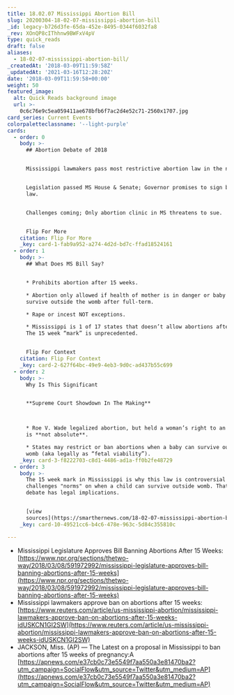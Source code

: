 ```yaml
---
title: 18.02.07 Mississippi Abortion Bill
slug: 20200304-18-02-07-mississippi-abortion-bill
_id: legacy-b726d3fe-65da-452e-8495-0344f6032fa8
_rev: XOnQP8cIThhnw9BWFxV4pV
type: quick_reads
draft: false
aliases:
  - 18-02-07-mississippi-abortion-bill/
_createdAt: '2018-03-09T11:59:58Z'
_updatedAt: '2021-03-16T12:28:20Z'
date: '2018-03-09T11:59:58+00:00'
weight: 50
featured_image:
  alt: Quick Reads background image
  url: >-
    0c6c76e9c5ea059411ae678bfb6f7ac2d4e52c71-2560x1707.jpg
card_series: Current Events
colorpaletteclassname: '--light-purple'
cards:
  - order: 0
    body: >-
      ## Abortion Debate of 2018


      Mississippi lawmakers pass most restrictive abortion law in the nation.


      Legislation passed MS House & Senate; Governor promises to sign bill into
      law.


      Challenges coming; Only abortion clinic in MS threatens to sue.


      Flip For More
    citation: Flip For More
    _key: card-1-fab9a952-a274-4d2d-bd7c-ffad18524161
  - order: 1
    body: >-
      ## What Does MS Bill Say?


      * Prohibits abortion after 15 weeks.

      * Abortion only allowed if health of mother is in danger or baby will not
      survive outside the womb after full-term.

      * Rape or incest NOT exceptions.

      * Mississippi is 1 of 17 states that doesn’t allow abortions after 20 wks.
      The 15 week “mark” is unprecedented.


      Flip For Context
    citation: Flip For Context
    _key: card-2-627f64bc-49e9-4eb3-9d0c-ad437b55c699
  - order: 2
    body: >-
      Why Is This Significant


      **Supreme Court Showdown In The Making**  



      * Roe V. Wade legalized abortion, but held a woman’s right to an abortion
      is **not absolute**.

      * States may restrict or ban abortions when a baby can survive outside
      womb (aka legally as “fetal viability”).
    _key: card-3-f8222703-c8d1-4486-ad1a-ff0b2fe48729
  - order: 3
    body: >-
      The 15 week mark in Mississippi is why this law is controversial and
      challenges "norms" on when a child can survive outside womb. That medical
      debate has legal implications.


      [view
      sources](https://smarthernews.com/18-02-07-mississippi-abortion-bill/)
    _key: card-10-49521cc6-b4c6-478e-963c-5d84c355810c

---
```

* Mississippi Legislature Approves Bill Banning Abortions After 15 Weeks: [https://www.npr.org/sections/thetwo-way/2018/03/08/591972992/mississippi-legislature-approves-bill-banning-abortions-after-15-weeks](https://www.npr.org/sections/thetwo-way/2018/03/08/591972992/mississippi-legislature-approves-bill-banning-abortions-after-15-weeks)
* Mississippi lawmakers approve ban on abortions after 15 weeks: [https://www.reuters.com/article/us-mississippi-abortion/mississippi-lawmakers-approve-ban-on-abortions-after-15-weeks-idUSKCN1GI2SW](https://www.reuters.com/article/us-mississippi-abortion/mississippi-lawmakers-approve-ban-on-abortions-after-15-weeks-idUSKCN1GI2SW)
* JACKSON, Miss. (AP) — The Latest on a proposal in Mississippi to ban abortions after 15 weeks of pregnancy:A [https://apnews.com/e37cb0c73e5549f7aa550a3e81470ba2?utm_campaign=SocialFlow&utm_source=Twitter&utm_medium=AP](https://apnews.com/e37cb0c73e5549f7aa550a3e81470ba2?utm_campaign=SocialFlow&utm_source=Twitter&utm_medium=AP)